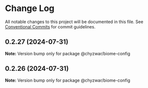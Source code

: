 # Change Log

All notable changes to this project will be documented in this file.
See [Conventional Commits](https://conventionalcommits.org) for commit guidelines.

## 0.2.27 (2024-07-31)

**Note:** Version bump only for package @chyzwar/biome-config

## 0.2.26 (2024-07-31)

**Note:** Version bump only for package @chyzwar/biome-config
